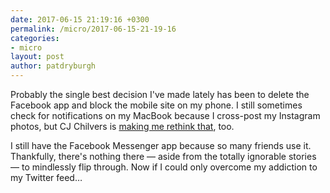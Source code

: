 ```yaml
---
date: 2017-06-15 21:19:16 +0300
permalink: /micro/2017-06-15-21-19-16
categories:
- micro
layout: post
author: patdryburgh
---
```


Probably the single best decision I've made lately has been to delete the Facebook app and block the mobile site on my phone. I still sometimes check for notifications on my MacBook because I cross-post my Instagram photos, but CJ Chilvers is [making me rethink that][cj], too.

I still have the Facebook Messenger app because so many friends use it. Thankfully, there's nothing there — aside from the totally ignorable stories — to mindlessly flip through. Now if I could only overcome my addiction to my Twitter feed…

[cj]: https://www.cjchilvers.com/blog/is-it-unethical-to-publish-to-facebook